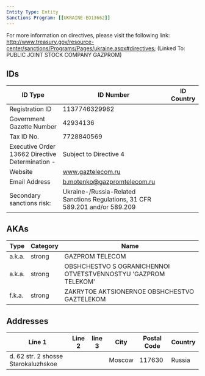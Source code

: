 ```yaml
---
Entity Type: Entity
Sanctions Program: [[UKRAINE-EO13662]]
---
```

For more information on directives, please visit the following link: http://www.treasury.gov/resource-center/sanctions/Programs/Pages/ukraine.aspx#directives; (Linked To: PUBLIC JOINT STOCK COMPANY GAZPROM)

## IDs
| ID Type | ID Number | ID Country |
|---------|-----------|------------|
| Registration ID | 1137746329962 |  |
| Government Gazette Number | 42934136 |  |
| Tax ID No. | 7728840569 |  |
| Executive Order 13662 Directive Determination - | Subject to Directive 4 |  |
| Website | www.gaztelecom.ru |  |
| Email Address | b.motenko@gazpromtelecom.ru |  |
| Secondary sanctions risk: | Ukraine-/Russia-Related Sanctions Regulations, 31 CFR 589.201 and/or 589.209 |  |


## AKAs
| Type | Category | Name      | 
|------|----------|-----------|
| a.k.a. | strong | GAZPROM TELECOM |
| a.k.a. | strong | OBSHCHESTVO S OGRANICHENNOI OTVETSTVENNOSTYU 'GAZPROM TELEKOM' |
| f.k.a. | strong | ZAKRYTOE AKTSIONERNOE OBSHCHESTVO GAZTELEKOM |


## Addresses
| Line 1 | Line 2 | line 3 | City | Postal Code| Country | 
|--------|--------|--------|------|------------|---------|
| d. 62 str. 2 shosse Starokaluzhskoe |  |  | Moscow | 117630 | Russia |

